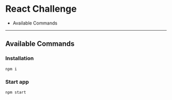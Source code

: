 # React Challenge

- Available Commands

---

## Available Commands

### Installation

    npm i

### Start app

    npm start
